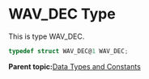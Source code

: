 # WAV\_DEC Type

This is type WAV\_DEC.

```c
typedef struct WAV_DEC@1 WAV_DEC;
```

**Parent topic:**[Data Types and Constants](GUID-5D679290-5372-4EE5-A8E2-E2C94B28C3E8.md)

